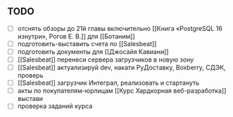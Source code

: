 ## TODO

- [ ] отснять обзоры до 21й главы включительно [[Книга «PostgreSQL 16 изнутри», Рогов Е. В.]] для [[Ботаним]]
- [ ] подготовить-выставить счета по [[Salesbeat]]
- [ ] подготовить документы для [[Джосайя Кавиани]]
- [ ] [[Salesbeat]] перенеси сервера загрузчиков в новую зону
- [ ] [[Salesbeat]] актуализируй dev, накати РуДоставку, Boxberry, СДЭК, проверь
- [ ] [[Salesbeat]] загрузчик Интеграл, реализовать и стартануть
- [ ] акты по покупателям-юрлицам [[Курс Хардкорная веб-разработка]] выстави
- [ ] проверка заданий курса